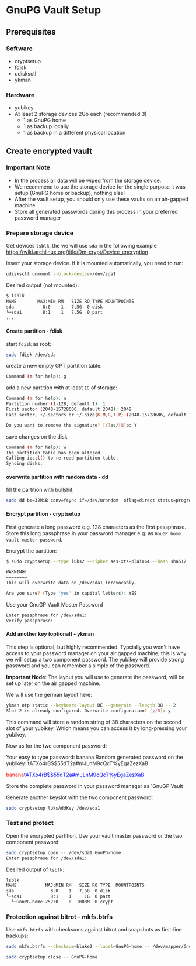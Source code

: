 
# GnuPG Vault Setup

## Prerequisites

### Software

- cryptsetup
- fdisk
- udisksctl
- ykman

### Hardware

- yubikey
- At least 2 storage devices 2Gb each (recommended 3)
  - 1 as GnuPG home
  - 1 as backup locally
  - 1 as backup in a different physical location

## Create encrypted vault


### Important Note

- In the process all data will be wiped from the storage device.
- We recommend to use the storage device for the single purpose it was setup (GnuPG home or backup), nothing else!
- After the vault setup, you should only use these vaults on an air-gapped machine
- Store all generated passwords during this process in your preferred password manager


### Prepare storage device


Get devices `lsblk`, the we will use `sda` in the following example
https://wiki.archlinux.org/title/Dm-crypt/Device_encryption


Insert your storage device. If it is mounted automatically, you need to run:

```bash
udisksctl unmount --block-device=/dev/sda1
```

Desired output (not mounted):

```bash
$ lsblk                                     
NAME        MAJ:MIN RM   SIZE RO TYPE MOUNTPOINTS
sda           8:0    1   7,5G  0 disk 
└─sda1        8:1    1   7,5G  0 part 
...
```

#### Create partition - fdisk

start `fdisk` as root:

```bash
sudo fdisk /dev/sda 
```

create a new empty GPT partition table:

```bash
Command (m for help): g
```

add a new partition with at least `1G` of storage:

```bash
Command (m for help): n
Partition number (1-128, default 1): 1
First sector (2048-15728606, default 2048): 2048
Last sector, +/-sectors or +/-size{K,M,G,T,P} (2048-15728606, default 15728606): +1G

Do you want to remove the signature? [Y]es/[N]o: Y
```

save changes on the disk
```bash
Command (m for help): w
The partition table has been altered.
Calling ioctl() to re-read partition table.
Syncing disks.
``` 

####  overwrite partition with random data - dd

fill the partition with bullshit:

```bash
sudo dd bs=32MiB conv=fsync if=/dev/urandom  oflag=direct status=progress of=/dev/sda1
```

#### Encrypt partition - cryptsetup

First generate a long password e.g. 128 characters as the first passphrase.
Store this long passphrase in your password manager e.g. as `GnuGP home vault master password`.

Encrypt the partition:

```bash
$ sudo cryptsetup --type luks2 --cipher aes-xts-plain64 --hash sha512 --integrity hmac-sha512 --iter-time 10000 --key-size 512 --pbkdf argon2id  --pbkdf-memory 4194304  --pbkdf-parallel 8 --use-urandom luksFormat /dev/sda1

WARNING!
========
This will overwrite data on /dev/sda1 irrevocably.

Are you sure? (Type 'yes' in capital letters): YES
```

Use your GnuGP Vault Master Password

```bash
Enter passphrase for /dev/sda1: 
Verify passphrase: 

```

#### Add another key (optional) - ykman

This step is optional, but highly recommended. Typcially you won't have access to your password manager on your air gapped machine, this is why we will setup a two component password.
The yubikey will provide strong password and you can remember a simple of the password.

**Important Node**: The layout you will use to generate the password, will be set up later on the air gapped machine.

We will use the german layout here:

```bash
ykman otp static --keyboard-layout DE --generate --length 38 -- 2
Slot 2 is already configured. Overwrite configuration? [y/N]: y
```

This command will store a random string of 38 characters on the second slot of your yubikey.
Which means you can access it by long-pressing your yubikey.

Now as for the two component password:

Your easy to type password: banana
Random generated password on the yubikey: tATXo4rB$$55dT2a#mJLnM9cQcT%yEgaZezXaB

<span style="color: red">banana</span><span style="color: blue">tATXo4rB$$55dT2a#mJLnM9cQcT%yEgaZezXaB</span>

Store the complete password in your password manager as `GnuGP Vault 


Generate another keyslot with the two component password:

```bash
sudo cryptsetup luksAddKey /dev/sda1 
```

### Test and protect

Open the encrypted partition. Use your vault master password or the two component password:

```bash
sudo cryptsetup open -- /dev/sda1 GnuPG-home
Enter passphrase for /dev/sda1: 
```

Desired output of `lsblk`:

```bash
lsblk 
NAME           MAJ:MIN RM   SIZE RO TYPE  MOUNTPOINTS
sda              8:0    1   7,5G  0 disk  
└─sda1           8:1    1     1G  0 part  
  └─GnuPG-home 252:0    0  1008M  0 crypt 

```

### Protection against bitrot - mkfs.btrfs

Use `mkfs.btrfs` with checksums against bitrot and snapshots as first-line backups:

```bash
sudo mkfs.btrfs --checksum=blake2 --label=GnuPG-home -- /dev/mapper/GnuPG-home
```


```bash
sudo cryptsetup close -- GnuPG-home
```
